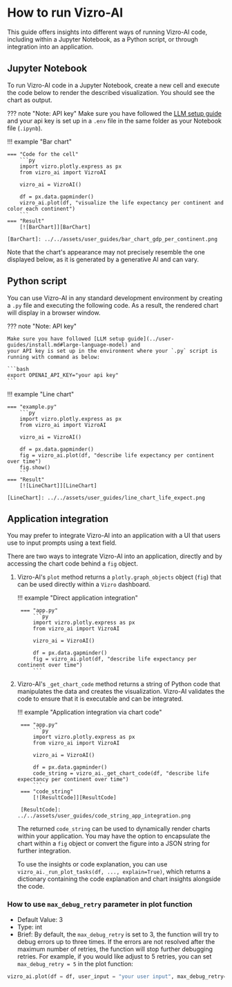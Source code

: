# How to run Vizro-AI

This guide offers insights into different ways of running Vizro-AI code, including within a Jupyter Notebook, as a Python script, or through integration into an application.

## Jupyter Notebook
To run Vizro-AI code in a Jupyter Notebook, create a new cell and execute the code below to render the described visualization. You should see the chart as output.

??? note "Note: API key"
    Make sure you have followed the [LLM setup guide](../user-guides/install.md#set-up-access-to-a-large-language-model) and
    your api key is set up in a `.env` file in the same folder as your Notebook file (`.ipynb`).

!!! example "Bar chart"

    === "Code for the cell"
        ```py
        import vizro.plotly.express as px
        from vizro_ai import VizroAI

        vizro_ai = VizroAI()

        df = px.data.gapminder()
        vizro_ai.plot(df, "visualize the life expectancy per continent and color each continent")
        ```
    === "Result"
        [![BarChart]][BarChart]

    [BarChart]: ../../assets/user_guides/bar_chart_gdp_per_continent.png

Note that the chart's appearance may not precisely resemble the one displayed below, as it is generated by a generative AI and can vary.

## Python script
You can use Vizro-AI in any standard development environment by creating a `.py` file and executing the following code. As a result, the rendered chart will display in a browser window.

??? note "Note: API key"

    Make sure you have followed [LLM setup guide](../user-guides/install.md#large-language-model) and
    your API key is set up in the environment where your `.py` script is running with command as below:

    ```bash
    export OPENAI_API_KEY="your api key"
    ```

!!! example "Line chart"

    === "example.py"
        ```py
        import vizro.plotly.express as px
        from vizro_ai import VizroAI

        vizro_ai = VizroAI()

        df = px.data.gapminder()
        fig = vizro_ai.plot(df, "describe life expectancy per continent over time")
        fig.show()
        ```
    === "Result"
        [![LineChart]][LineChart]

    [LineChart]: ../../assets/user_guides/line_chart_life_expect.png

## Application integration

You may prefer to integrate Vizro-AI into an application with a UI that users use to input prompts using a text field.

There are two ways to integrate Vizro-AI into an application, directly and by accessing the chart code behind a `fig` object.

1. Vizro-AI's `plot` method returns a `plotly.graph_objects` object (`fig`) that can be used directly within a `Vizro` dashboard.

    !!! example "Direct application integration"

        === "app.py"
            ```py
            import vizro.plotly.express as px
            from vizro_ai import VizroAI

            vizro_ai = VizroAI()

            df = px.data.gapminder()
            fig = vizro_ai.plot(df, "describe life expectancy per continent over time")
            ```


2. Vizro-AI's `_get_chart_code` method returns a string of Python code that manipulates the data and creates the visualization. Vizro-AI validates the code to ensure that it is executable and can be integrated.

    !!! example "Application integration via chart code"

        === "app.py"
            ```py
            import vizro.plotly.express as px
            from vizro_ai import VizroAI

            vizro_ai = VizroAI()

            df = px.data.gapminder()
            code_string = vizro_ai._get_chart_code(df, "describe life expectancy per continent over time")
            ```
        === "code_string"
            [![ResultCode]][ResultCode]

        [ResultCode]: ../../assets/user_guides/code_string_app_integration.png

    The returned `code_string` can be used to dynamically render charts within your application. You may have the option to encapsulate the chart within a `fig` object or convert the figure into a JSON string for further integration.

    To use the insights or code explanation, you can use `vizro_ai._run_plot_tasks(df, ..., explain=True)`, which returns a dictionary containing the code explanation and chart insights alongside the code.

### How to use `max_debug_retry` parameter in plot function
- Default Value: 3
- Type: int
- Brief: By default, the `max_debug_retry` is set to 3, the function will try to debug errors up to three times.
If the errors are not resolved after the maximum number of retries, the function will stop further debugging retries.
For example, if you would like adjust to 5 retries, you can set `max_debug_retry = 5` in the plot function:

```py
vizro_ai.plot(df = df, user_input = "your user input", max_debug_retry= 5)
```
